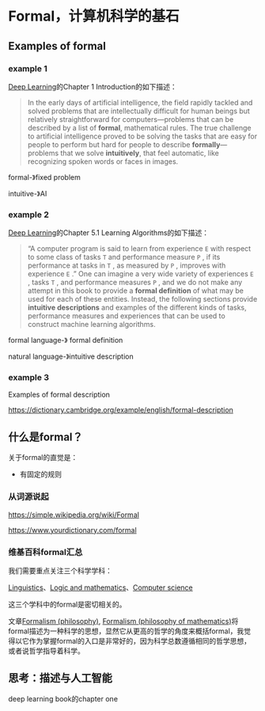 

# Formal，计算机科学的基石

## Examples of formal 

### example 1

[Deep Learning](http://www.deeplearningbook.org/front_matter.pdf)的Chapter 1 Introduction的如下描述：

> In the early days of artificial intelligence, the field rapidly tackled and solved problems that are intellectually difficult for human beings but relatively straightforward for computers—problems that can be described by a list of **formal**, mathematical rules. The true challenge to artificial intelligence proved to be solving the tasks that are easy for people to perform but hard for people to describe
> **formally**—problems that we solve **intuitively**, that feel automatic, like recognizing spoken words or faces in images.

formal-》fixed problem

intuitive-》AI

### example 2

[Deep Learning](http://www.deeplearningbook.org/front_matter.pdf)的Chapter 5.1 Learning Algorithms的如下描述：

>  “A computer program is said to learn from experience `E` with respect to some class of tasks `T` and performance measure `P` , if its performance at tasks in `T` , as measured by `P` , improves with experience `E` .” One can imagine a very wide variety of experiences `E` , tasks `T` , and performance measures `P` , and we do not make any attempt in this book to provide a **formal definition** of what may be used for each of these entities. Instead, the following sections provide **intuitive descriptions** and examples of the different kinds of tasks, performance measures and experiences that can be used to construct machine learning algorithms.

formal language-》 formal definition

natural language-》intuitive description

### example 3

Examples of formal description

https://dictionary.cambridge.org/example/english/formal-description

## 什么是formal？

关于formal的直觉是：

- 有固定的规则

### 从词源说起

https://simple.wikipedia.org/wiki/Formal

https://www.yourdictionary.com/formal



### 维基百科formal汇总

我们需要重点关注三个科学学科：

[Linguistics](https://en.wikipedia.org/wiki/Formal#Linguistics)、[Logic and mathematics](https://en.wikipedia.org/wiki/Formal#Logic_and_mathematics)、[Computer science](https://en.wikipedia.org/wiki/Formal#Computer_science)

这三个学科中的formal是密切相关的。

文章[Formalism (philosophy)](https://en.wikipedia.org/wiki/Formalism_(philosophy)), [Formalism (philosophy of mathematics)](https://en.wikipedia.org/wiki/Formalism_(philosophy_of_mathematics))将formal描述为一种科学的思想，显然它从更高的哲学的角度来概括formal，我觉得以它作为掌握formal的入口是非常好的，因为科学总数遵循相同的哲学思想，或者说哲学指导着科学。



## 思考：描述与人工智能

deep learning book的chapter one